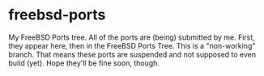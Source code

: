 # freebsd-ports
My FreeBSD Ports tree. All of the ports are (being) submitted by me. First, they appear here, then in the FreeBSD Ports Tree. 
This is a "non-working" branch. That means these ports are suspended and not supposed to even build (yet). Hope they'll be fine soon, though.
